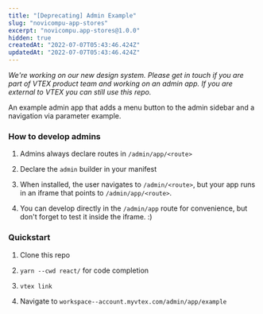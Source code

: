 ```yaml
---
title: "[Deprecating] Admin Example"
slug: "novicompu-app-stores"
excerpt: "novicompu.app-stores@1.0.0"
hidden: true
createdAt: "2022-07-07T05:43:46.424Z"
updatedAt: "2022-07-07T05:43:46.424Z"
---
```

_We're working on our new design system. Please get in touch if you are part of VTEX product team and working on an admin app. If you are external to VTEX you can still use this repo._

An example admin app that adds a menu button to the admin sidebar and a navigation via parameter example.

### How to develop admins

1. Admins always declare routes in `/admin/app/<route>`

2. Declare the `admin` builder in your manifest

3. When installed, the user navigates to `/admin/<route>`, but your app runs in an iframe that points to `/admin/app/<route>`.

4. You can develop directly in the `/admin/app` route for convenience, but don't forget to test it inside the iframe. :)

### Quickstart

1. Clone this repo

2. `yarn --cwd react/` for code completion

3. `vtex link`

4. Navigate to `workspace--account.myvtex.com/admin/app/example`
